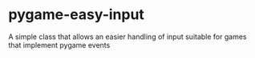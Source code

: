 # pygame-easy-input
A simple class that allows an easier handling of input suitable for games that implement pygame events
